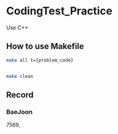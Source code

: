 # CodingTest_Practice

Use C++

## How to use Makefile

```sh
make all t={problem_code}


make clean
```


## Record

### BaeJoon
7569,
